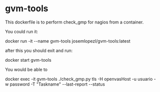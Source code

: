# gvm-tools
This dockerfile is to perform check_gmp for nagios from a container.

You could run it:

docker run -it --name gvm-tools josemlopezl/gvm-tools:latest

after this you should exit and run:

docker start gvm-tools

You would be able to 

 docker exec -it gvm-tools ./check_gmp.py tls -H openvasHost -u usuario -w password -T "Taskname" --last-report --status
